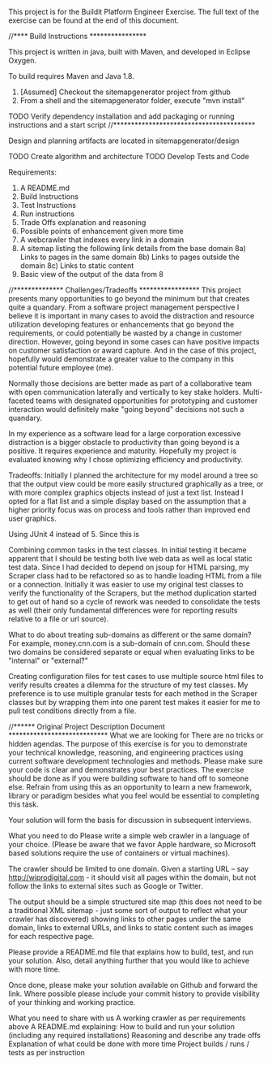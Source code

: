 This project is for the Buildit Platform Engineer Exercise.  The full 
text of the exercise can be found at the end of this document.

//**** Build Instructions ****************

This project is written in java, built with Maven, and developed in Eclipse Oxygen.

To build requires Maven and Java 1.8.
1) [Assumed] Checkout the sitemapgenerator project from github
2) From a shell and the sitemapgenerator folder, execute "mvn install"

TODO Verify dependency installation and add packaging or running instructions and a start script
//****************************************

Design and planning artifacts are located in sitemapgenerator/design

TODO Create algorithm and architecture
TODO Develop Tests and Code

Requirements:
1) A README.md
2) Build Instructions
3) Test Instructions
4) Run instructions
5) Trade Offs explanation and reasoning
6) Possible points of enhancement given more time
7) A webcrawler that indexes every link in a domain
8) A sitemap listing the following link details from the base domain
 8a) Links to pages in the same domain
 8b) Links to pages outside the domain
 8c) Links to static content 
9) Basic view of the output of the data from 8

//************** Challenges/Tradeoffs *****************
This project presents many opportunities to go beyond the minimum but that creates quite a quandary.
From a software project management perspective I believe it is important in many cases to avoid the 
distraction and resource utilization developing features or enhancements that go beyond the requirements,
 or could potentially be wasted by a change in customer direction.  However, going beyond in some cases
can have positive impacts on customer satisfaction or award capture.  And in the case of this project, 
hopefully would demonstrate a greater value to the company in this potential future employee (me).  

Normally those decisions are better made as part of a collaborative team with open communication laterally 
and vertically to key stake holders. Multi-faceted teams with designated opportunities for prototyping and 
customer interaction would definitely make "going beyond" decisions not such a quandary.

In my experience as a software lead for a large corporation excessive distraction is a bigger obstacle to
productivity than going beyond is a positive.  It requires experience and maturity.  Hopefully
my project is evaluated knowing why I chose optimizing efficiency and productivity.


Tradeoffs:
  Initially I planned the architecture for my model around a tree so that the output view could be more easily 
  structured graphically as a tree, or with more complex graphics objects instead of just a text list.  Instead 
  I opted for a flat list and a simple display based on the assumption that a higher priority focus was on process
  and tools rather than improved end user graphics.
  
  Using JUnit 4 instead of 5.  Since this is 
  
  Combining common tasks in the test classes.  In initial testing it became apparent that I should be testing both
  live web data as well as local static test data.  Since I had decided to depend on jsoup for HTML parsing, my 
  Scraper class had to be refactored so as to handle loading HTML from a file or a connection.  Initially it
  was easier to use my original test classes to verify the functionality of the Scrapers, but the method duplication
  started to get out of hand so a cycle of rework was needed to consolidate the tests as well (their only fundamental 
  differences were for reporting results relative to a file or url source).
   
  What to do about treating sub-domains as different or the same domain?  For example, money.cnn.com is a
  sub-domain of cnn.com.  Should these two domains be considered separate or equal when evaluating links
  to be "internal" or "external?"
  
  Creating configuration files for test cases to use multiple source html files to verify results creates a 
  dilemma for the structure of my test classes.  My preference is to use multiple granular tests for each method
  in the Scraper classes but by wrapping them into one parent test makes it easier for me to pull test conditions
  directly from a file.
  


//****** Original Project Description Document ****************************
What we are looking for
There are no tricks or hidden agendas. The purpose of this exercise is for you to demonstrate your technical knowledge, reasoning, and engineering practices using current software development technologies and methods. Please make sure your code is clear and demonstrates your best practices. The exercise should be done as if you were building software to hand off to someone else.  Refrain from using this as an opportunity to learn a new framework, library or paradigm besides what you feel would be essential to completing this task.

Your solution will form the basis for discussion in subsequent interviews.

What you need to do
Please write a simple web crawler in a language of your choice.  (Please be aware that we favor Apple hardware, so Microsoft based solutions require the use of containers or virtual machines).

The crawler should be limited to one domain. Given a starting URL – say http://wiprodigital.com - it should visit all pages within the domain, but not follow the links to external sites such as Google or Twitter.

The output should be a simple structured site map (this does not need to be a traditional XML sitemap - just some sort of output to reflect what your crawler has discovered) showing links to other pages under the same domain, links to external URLs, and links to static content such as images for each respective page.

Please provide a README.md file that explains how to build, test, and run your solution. Also, detail anything further that you would like to achieve with more time.

Once done, please make your solution available on Github and forward the link. Where possible please include your commit history to provide visibility of your thinking and working practice.

What you need to share with us
A working crawler as per requirements above
A README.md explaining:
How to build and run your solution (including any required installations)
Reasoning and describe any trade offs
Explanation of what could be done with more time
Project builds / runs / tests as per instruction